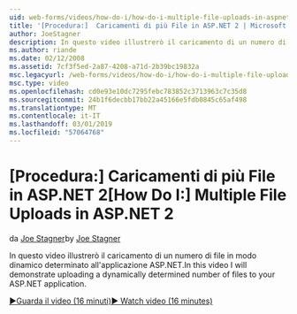 ```yaml
---
uid: web-forms/videos/how-do-i/how-do-i-multiple-file-uploads-in-aspnet-2
title: '[Procedura:]  Caricamenti di più File in ASP.NET 2 | Microsoft Docs'
author: JoeStagner
description: In questo video illustrerò il caricamento di un numero di file in modo dinamico determinato all'applicazione ASP.NET.
ms.author: riande
ms.date: 02/12/2008
ms.assetid: 7cf3f5ed-2a87-4208-a71d-2b39bc19832a
msc.legacyurl: /web-forms/videos/how-do-i/how-do-i-multiple-file-uploads-in-aspnet-2
msc.type: video
ms.openlocfilehash: cd0e93e10dc7295febc783852c3713963c7c35d8
ms.sourcegitcommit: 24b1f6decbb17bb22a45166e5fdb0845c65af498
ms.translationtype: MT
ms.contentlocale: it-IT
ms.lasthandoff: 03/01/2019
ms.locfileid: "57064768"
---
```

<a name="how-do-i--multiple-file-uploads-in-aspnet2"></a><span data-ttu-id="73d52-103">[Procedura:]  Caricamenti di più File in ASP.NET 2</span><span class="sxs-lookup"><span data-stu-id="73d52-103">[How Do I:]  Multiple File Uploads in ASP.NET 2</span></span>
====================
<span data-ttu-id="73d52-104">da [Joe Stagner](https://github.com/JoeStagner)</span><span class="sxs-lookup"><span data-stu-id="73d52-104">by [Joe Stagner](https://github.com/JoeStagner)</span></span>

<span data-ttu-id="73d52-105">In questo video illustrerò il caricamento di un numero di file in modo dinamico determinato all'applicazione ASP.NET.</span><span class="sxs-lookup"><span data-stu-id="73d52-105">In this video I will demonstrate uploading a dynamically determined number of files to your ASP.NET application.</span></span>

[<span data-ttu-id="73d52-106">&#9654;Guarda il video (16 minuti)</span><span class="sxs-lookup"><span data-stu-id="73d52-106">&#9654; Watch video (16 minutes)</span></span>](https://channel9.msdn.com/Blogs/ASP-NET-Site-Videos/how-do-i-multiple-file-uploads-in-aspnet-2)
